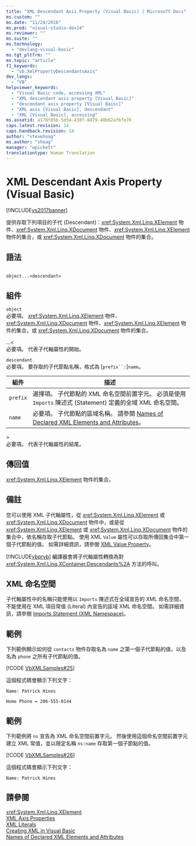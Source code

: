 ```yaml
---
title: "XML Descendant Axis Property (Visual Basic) | Microsoft Docs"
ms.custom: ""
ms.date: "11/24/2016"
ms.prod: "visual-studio-dev14"
ms.reviewer: ""
ms.suite: ""
ms.technology: 
  - "devlang-visual-basic"
ms.tgt_pltfrm: ""
ms.topic: "article"
f1_keywords: 
  - "vb.XmlPropertyDescendantsAxis"
dev_langs: 
  - "VB"
helpviewer_keywords: 
  - "Visual Basic code, accessing XML"
  - "XML descendant axis property [Visual Basic]"
  - "descendant axis property [Visual Baisc]"
  - "XML axis [Visual Basic], descendant"
  - "XML [Visual Basic], accessing"
ms.assetid: a178f85b-5d54-438f-8479-40b62af6fe76
caps.latest.revision: 14
caps.handback.revision: 14
author: "stevehoag"
ms.author: "shoag"
manager: "wpickett"
translationtype: Human Translation
---
```

# XML Descendant Axis Property (Visual Basic)
[!INCLUDE[vs2017banner](../../../csharp/includes/vs2017banner.md)]

提供存取下列項目的子代 \(Descendant\)：<xref:System.Xml.Linq.XElement> 物件、<xref:System.Xml.Linq.XDocument> 物件、<xref:System.Xml.Linq.XElement> 物件的集合，或 <xref:System.Xml.Linq.XDocument> 物件的集合。  
  
## 語法  
  
```  
  
object...<descendant>  
```  
  
## 組件  
 `object`  
 必要項。  <xref:System.Xml.Linq.XElement> 物件、<xref:System.Xml.Linq.XDocument> 物件、<xref:System.Xml.Linq.XElement> 物件的集合，或 <xref:System.Xml.Linq.XDocument> 物件的集合。  
  
 ...\<  
 必要項。  代表子代軸屬性的開始。  
  
 `descendant`  
 必要項。  要存取的子代節點名稱，格式為 \[`prefix``:`\]`name`。  
  
|組件|描述|  
|--------|--------|  
|`prefix`|選擇項。  子代節點的 XML 命名空間前置字元。  必須是使用 `Imports` 陳述式 \(Statement\) 定義的全域 XML 命名空間。|  
|`name`|必要項。  子代節點的區域名稱。  請參閱 [Names of Declared XML Elements and Attributes](../../../visual-basic/programming-guide/language-features/xml/names-of-declared-xml-elements-and-attributes.md)。|  
  
 \>  
 必要項。  代表子代軸屬性的結尾。  
  
## 傳回值  
 <xref:System.Xml.Linq.XElement> 物件的集合。  
  
## 備註  
 您可以使用 XML 子代軸屬性，從 <xref:System.Xml.Linq.XElement> 或 <xref:System.Xml.Linq.XDocument> 物件中，或是從 <xref:System.Xml.Linq.XElement> 或 <xref:System.Xml.Linq.XDocument> 物件的集合中，依名稱存取子代節點。  使用 XML `Value` 屬性可以存取所傳回集合中第一個子代節點的值。  如需詳細資訊，請參閱 [XML Value Property](../../../visual-basic/language-reference/xml-axis/xml-value-property.md)。  
  
 [!INCLUDE[vbprvb](../../../csharp/programming-guide/concepts/linq/includes/vbprvb_md.md)] 編譯器會將子代軸屬性轉換為對 <xref:System.Xml.Linq.XContainer.Descendants%2A> 方法的呼叫。  
  
## XML 命名空間  
 子代軸屬性中的名稱只能使用以 `Imports` 陳述式在全域宣告的 XML 命名空間，  不能使用在 XML 項目常值 \(Literal\) 內宣告的區域 XML 命名空間。  如需詳細資訊，請參閱 [Imports Statement \(XML Namespace\)](../../../visual-basic/language-reference/statements/imports-statement-xml-namespace.md)。  
  
## 範例  
 下列範例顯示如何從 `contacts` 物件存取名為 `name` 之第一個子代節點的值，以及名為 `phone` 之所有子代節點的值。  
  
 [!CODE [VbXMLSamples#25](../CodeSnippet/VS_Snippets_VBCSharp/VbXMLSamples#25)]  
  
 這個程式碼會顯示下列文字：  
  
 `Name: Patrick Hines`  
  
 `Home Phone = 206-555-0144`  
  
## 範例  
 下列範例將 `ns` 宣告為 XML 命名空間前置字元。  然後使用這個命名空間前置字元建立 XML 常值，並以限定名稱 `ns:name` 存取第一個子節點的值。  
  
 [!CODE [VbXMLSamples#26](../CodeSnippet/VS_Snippets_VBCSharp/VbXMLSamples#26)]  
  
 這個程式碼會顯示下列文字：  
  
 `Name: Patrick Hines`  
  
## 請參閱  
 <xref:System.Xml.Linq.XElement>   
 [XML Axis Properties](../../../visual-basic/language-reference/xml-axis/xml-axis-properties.md)   
 [XML Literals](../../../visual-basic/language-reference/xml-literals/index.md)   
 [Creating XML in Visual Basic](../../../visual-basic/programming-guide/language-features/xml/creating-xml.md)   
 [Names of Declared XML Elements and Attributes](../../../visual-basic/programming-guide/language-features/xml/names-of-declared-xml-elements-and-attributes.md)
